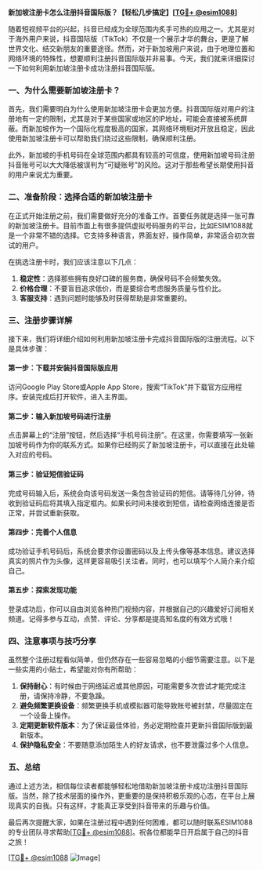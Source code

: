 **新加坡注册卡怎么注册抖音国际版？【轻松几步搞定】[[TG💪+ @esim1088](https://t.me/s/esim1088)]**

随着短视频平台的兴起，抖音已经成为全球范围内炙手可热的应用之一。尤其是对于海外用户来说，抖音国际版（TikTok）不仅是一个展示才华的舞台，更是了解世界文化、结交新朋友的重要途径。然而，对于新加坡用户来说，由于地理位置和网络环境的特殊性，想要顺利注册抖音国际版并非易事。今天，我们就来详细探讨一下如何利用新加坡注册卡成功注册抖音国际版。

### 一、为什么需要新加坡注册卡？

首先，我们需要明白为什么使用新加坡注册卡会更加方便。抖音国际版对用户的注册地有一定的限制，尤其是对于某些国家或地区的IP地址，可能会直接被系统屏蔽。而新加坡作为一个国际化程度极高的国家，其网络环境相对开放且稳定，因此使用新加坡注册卡可以帮助我们绕过这些限制，确保顺利注册。

此外，新加坡的手机号码在全球范围内都具有较高的可信度，使用新加坡号码注册抖音账号可以大大降低被误判为“可疑账号”的风险。这对于那些希望长期使用抖音的用户来说尤为重要。

### 二、准备阶段：选择合适的新加坡注册卡

在正式开始注册之前，我们需要做好充分的准备工作。首要任务就是选择一张可靠的新加坡注册卡。目前市面上有很多提供虚拟号码服务的平台，比如ESIM1088就是一个非常不错的选择。它支持多种语言，界面友好，操作简单，非常适合初次尝试的用户。

在挑选注册卡时，我们应该注意以下几点：

1. **稳定性**：选择那些拥有良好口碑的服务商，确保号码不会频繁失效。
2. **价格合理**：不要盲目追求低价，而是要综合考虑服务质量与性价比。
3. **客服支持**：遇到问题时能够及时获得帮助是非常重要的。

### 三、注册步骤详解

接下来，我们将详细介绍如何利用新加坡注册卡完成抖音国际版的注册流程。以下是具体步骤：

#### 第一步：下载并安装抖音国际版应用
访问Google Play Store或Apple App Store，搜索“TikTok”并下载官方应用程序。安装完成后打开软件，进入主界面。

#### 第二步：输入新加坡号码进行注册
点击屏幕上的“注册”按钮，然后选择“手机号码注册”。在这里，你需要填写一张新加坡号码作为你的联系方式。如果你已经购买了新加坡注册卡，可以直接在此处输入对应的号码。

#### 第三步：验证短信验证码
完成号码输入后，系统会向该号码发送一条包含验证码的短信。请等待几分钟，待收到验证码后将其填入指定框内。如果长时间未接收到短信，请检查网络连接是否正常，并尝试重新获取。

#### 第四步：完善个人信息
成功验证手机号码后，系统会要求你设置密码以及上传头像等基本信息。建议选择真实的照片作为头像，这样更容易吸引关注者。同时，也可以填写个人简介来介绍自己。

#### 第五步：探索发现功能
登录成功后，你可以自由浏览各种热门视频内容，并根据自己的兴趣爱好订阅相关频道。记得多参与互动，点赞、评论、分享都是提高知名度的有效方式哦！

### 四、注意事项与技巧分享

虽然整个注册过程看似简单，但仍然存在一些容易忽略的小细节需要注意。以下是一些实用的小贴士，希望能对你有所帮助：

1. **保持耐心**：有时候由于网络延迟或其他原因，可能需要多次尝试才能完成注册，请保持冷静，不要急躁。
2. **避免频繁更换设备**：频繁更换手机或模拟器可能导致账号被封禁，尽量固定在一个设备上操作。
3. **定期更新软件版本**：为了保证最佳体验，务必定期检查并更新抖音国际版到最新版本。
4. **保护隐私安全**：不要随意添加陌生人的好友请求，也不要泄露过多个人信息。

### 五、总结

通过上述方法，相信每位读者都能够轻松地借助新加坡注册卡成功注册抖音国际版。当然，除了技术层面的操作外，更重要的是保持积极乐观的心态，在平台上展现真实的自我。只有这样，才能真正享受到抖音带来的乐趣与价值。

最后再次提醒大家，如果在注册过程中遇到任何困难，都可以随时联系ESIM1088的专业团队寻求帮助[[TG💪+ @esim1088](https://t.me/s/esim1088)]。祝各位都能早日开启属于自己的抖音之旅！

[[TG💪+ @esim1088](https://t.me/s/esim1088) ![Image](https://i.postimg.cc/4NQfJmqS/Snipaste-2025-05-13-00-14-12.png)]